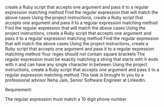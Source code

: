 create a Ruby script that accepts one argument and pass it to a regular expression matching method
Find the regular expression that will match the above cases
Using the project instructions, create a Ruby script that accepts one argument and pass it to a regular expression matching method
Find the regular expression that will match the above cases
Using the project instructions, create a Ruby script that accepts one argument and pass it to a regular expression matching method
Find the regular expression that will match the above cases
Using the project instructions, create a Ruby script that accepts one argument and pass it to a regular expression matching method
Your regex should not contain square brackets
The regular expression must be exactly matching a string that starts with h ends with n and can have any single character in between
Using the project instructions, create a Ruby script that accepts one argument and pass it to a regular expression matching method
This task is brought to you by a professional advisor Neha Jain, Senior Software Engineer at LinkedIn.

Requirement:

The regular expression must match a 10 digit phone number
